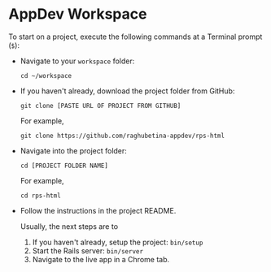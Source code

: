 # AppDev Workspace

To start on a project, execute the following commands at a Terminal prompt (`$`):

 - Navigate to your `workspace` folder:

    ```
    cd ~/workspace
    ```
 
 - If you haven't already, download the project folder from GitHub:

    ```
    git clone [PASTE URL OF PROJECT FROM GITHUB]
    ```

    For example,
    
    ```
    git clone https://github.com/raghubetina-appdev/rps-html
    ```
    
 - Navigate into the project folder:

    ```
    cd [PROJECT FOLDER NAME]
    ```

    For example,
    
    ```
    cd rps-html
    ```
    
 - Follow the instructions in the project README.

    Usually, the next steps are to
    
    1. If you haven't already, setup the project: `bin/setup`
    1. Start the Rails server: `bin/server`
    1. Navigate to the live app in a Chrome tab.
    